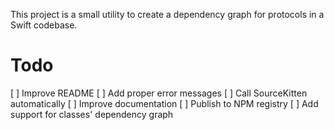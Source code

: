 This project is a small utility to create a dependency graph for protocols in a Swift codebase.

# Todo

[ ] Improve README
[ ] Add proper error messages
[ ] Call SourceKitten automatically
[ ] Improve documentation
[ ] Publish to NPM registry
[ ] Add support for classes' dependency graph
